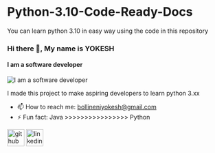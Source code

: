 # Python-3.10-Code-Ready-Docs
You can learn python 3.10 in easy way using the code in this repository
### Hi there 👋, My name is YOKESH
#### I am a software developer
![I am a software developer](https://thumbs.dreamstime.com/b/python-programming-language-programing-workflow-abstract-algorithm-concept-virtual-screen-200850656.jpg)

I made this project to make aspiring developers to learn python 3.xx

- 📫 How to reach me: bollineniyokesh@gmail.com 
- ⚡ Fun fact: Java >>>>>>>>>>>>>>>> Python 


[<img src='https://cdn.jsdelivr.net/npm/simple-icons@3.0.1/icons/github.svg' alt='github' height='40'>](https://github.com/https://github.com/Yokee-ss-hh)  [<img src='https://cdn.jsdelivr.net/npm/simple-icons@3.0.1/icons/linkedin.svg' alt='linkedin' height='40'>](https://www.linkedin.com/in/https://www.linkedin.com/in/yokesh-chowdary-1070491bb//)  

